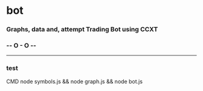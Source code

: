 # bot
### Graphs, data and, attempt Trading Bot using CCXT

### -- O - O --
_________________

### test

CMD
    node symbols.js && node graph.js && node bot.js 